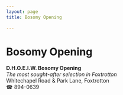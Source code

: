 ```yaml
---
layout: page 
title: Bosomy Opening

---
```



# Bosomy Opening


 **D.H.O.E.I.W. Bosomy Opening**  
_The most sought-after selection in Foxtrotton_  
Whitechapel Road & Park Lane, Foxtrotton  
☎ 894-0639

